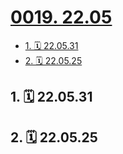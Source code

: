 # [0019. 22.05](https://github.com/Tdahuyou/TNotes.footprints/tree/main/notes/0019.%2022.05)

<!-- region:toc -->

- [1. 🗓 22.05.31](#1--220531)
- [2. 🗓 22.05.25](#2--220525)

<!-- endregion:toc -->

## 1. 🗓 22.05.31

<Footprints :times="[2022, 5, 31, 22, 10]">
  <template #text-area>
    <p>明儿一早就离校啦</p>
    <p>今儿已是最后一晚</p>
    <hr />
    <p>整理个人物品，没想到翻到了四年前的一封家书，然后立刻去找爸妈，结果老妈还真找到了我入学时写给他们的信。</p>
  </template>
    <template #image-list="{ openModal }">
    <img src="https://cdn.jsdelivr.net/gh/Tdahuyou/imgs@main/2025-02-15-21-50-59.png" @click="openModal(0)"/>
    <img src="https://cdn.jsdelivr.net/gh/Tdahuyou/imgs@main/2025-02-15-21-51-04.png" @click="openModal(1)"/>
    <img src="https://cdn.jsdelivr.net/gh/Tdahuyou/imgs@main/2025-02-15-21-51-07.png" @click="openModal(2)"/>
  </template>
</Footprints>

## 2. 🗓 22.05.25

<Footprints :times="[2022, 5, 25, 23, 48]">
  <template #text-area>
    <p>🤔 什么叫幸福？</p>
    <p>脚崴了之后，当走动成为一种奢望，喝水都需要谨小慎微时，脚不疼就是幸福。</p>
    <p>今儿有幸体验了一波，联系了学校医务室，随后医生上门服务，忒赞了。</p>
    <hr />
    <p>还有就是，帮室友整理东西。</p>
    <p>因疫情，室友 lb 木有返校，毕业又得清空宿舍，然后和这哥视频，挨个看看都有哪些物品是需要寄回的。</p>
    <p>然后就不快乐了，整理的时候才发现，这哥东西是真的多，啥都有。</p>
    <p>除了大一到大四的玩意儿，竟还有高中的。。。</p>
    <p>图书馆借来的书 📚 竟过半百。。。</p>
    <hr />
    <p>不知是否是疫情的原因，让毕业也变了味道，即将毕业的咋们，貌似并没有看到彼此的脸上有多少不舍，大多都巴不得早些离校，早些回家叭。</p>
    <p>虽然俺回家要隔离 7 天，但是如果不出意外的话，半个月后也就到家了。</p>
    <p>确实是给封怕了。。。</p>
  </template>
    <template #image-list="{ openModal }">
    <img src="https://cdn.jsdelivr.net/gh/Tdahuyou/imgs@main/2025-02-16-12-51-25.png" @click="openModal(0)"/>
    <img src="https://cdn.jsdelivr.net/gh/Tdahuyou/imgs@main/2025-02-16-12-51-31.png" @click="openModal(1)"/>
  </template>
</Footprints>

